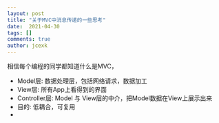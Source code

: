 ```yaml
---
layout: post
title: "关于MVC中消息传递的一些思考"
date:  2021-04-30
tags: []
comments: true
author: jcexk
---
```

相信每个编程的同学都知道什么是MVC，
* Model层: 数据处理层，包括网络请求，数据加工
* View层: 所有App上看得到的界面
* Controller层: Model 与 View层的中介，把Model数据在View上展示出来
* 目的: 低耦合，可复用
* 
